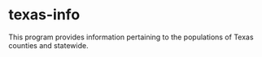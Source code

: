 # texas-info
This program provides information pertaining to the populations of Texas counties and statewide.
